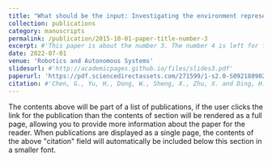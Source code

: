 ```yaml
---
title: "What should be the input: Investigating the environment representations in sim-to-real transfer for navigation tasks"
collection: publications
category: manuscripts
permalink: /publication/2015-10-01-paper-title-number-3
excerpt: #'This paper is about the number 3. The number 4 is left for future work.'
date: 2022-07-01
venue: 'Robotics and Autonomous Systems'
slidesurl: #'http://academicpages.github.io/files/slides3.pdf'
paperurl: 'https://pdf.sciencedirectassets.com/271599/1-s2.0-S0921889022X00055/1-s2.0-S0921889022000409/main.pdf?X-Amz-Security-Token=IQoJb3JpZ2luX2VjEFYaCXVzLWVhc3QtMSJIMEYCIQCQcH4eNhm8EmnrxC19KuvCS69thsdiNjW2DLjoQJB0ZQIhAN2vq2jwx%2Bpz56QQyJq0naB9YVwY7TaG2Z3sEFJbew6iKrMFCE8QBRoMMDU5MDAzNTQ2ODY1IgxDIkR3V9jG1N6nMksqkAV4OVzg1OyUM5fXDvi6WyBMUTYqwErcHarPjWYFnsuRgUIao%2BguHUIMkcxeS7eUpCHUVEOwm%2F9jfsfaAwAl0V5%2B0Hbd9r9BT5Xeec0oQ8rDrb5kZML%2FzKLGOa6LIK9a%2F%2BgMNb9GxAprFNuVIGNd2v9XtUE4IGvg37jZoyA3ImAYECqii0OZ6sd48fBaxpMu%2BJYKbS%2FB1NnLO9hdn1%2BmOtJod3iJw4PzCGd6v%2F%2FfWWlbmubJUx%2FGuOX3MgdR2lkzDffOcuXomgVJMRAiVb32m9v06fkla4iS%2FIbO0zBIbi16YUt%2BYEfu%2Bp4aa%2BNTiBQEjAZdd1aJeHY21v2HG5SHjYwICBt1BsEry%2FtaYwwx5kqmSTAe%2BsLsnEZve%2BG81BhTxgSCrlbqqSxZF0IlbGcv1drBm6uhlN1J%2BJrSsg0KDTixH34vhI7lahV5QdquRpoOuOKbg6N35hOoKjRgpLpYNntMEZqe7ozeE5QxuNCCI3h8dOnNVCxFes3Wtsg%2Fy9ZPNO1AVpKfwD%2FzDMF4p%2Bn9tmuX6kVK5iFGlCSuRacOpDdytMXof7G4hYX5k7E44y%2FlQHRKAXQEfz7IYfJPm0%2BU4WGRnx5kKp413y2%2F3T9YG6GKLVAh1F4%2Bqy7sSfIqawG0KXqVIJ0U3kNuB0KF8TX3FI0qePF2DUm3zHCUVlgeMMeCAbhJcKrgtLX98u42xsEOiw%2BcjVlng39Rp%2FA23vmxZW5za5%2B3c6GrJK8uObzlpkgiw%2F%2B%2F8AJMaMp9KPvULEO0q3EJt%2Fc6Rc5o%2FipdWZieTP1zCMS6Sv6lkn3dEay%2BQp5MxpfxHglQZMMIPfgvl4n%2F8NmRGlYLRjFJr8N1YD%2FROaDJDitNJnVN4Dl1%2B7ob97%2Bm1zCM86W8BjqwAaIm1Czdi8YuBUyve9hA8KlDzQevj%2F8%2BQu2hafWRsIkHMiB3q%2ByFvUH586jvrlkKamiT3ozB0gznc83vECRdwPFgJNyLWWFjnbCaKENVqv9e5LhQWTjUYN%2FyDnRdnkeD854DxoD4TUuxZQmMK4H3lb0yV%2BSX6aKl5j6xxXRtgGc5Il%2FuZ2eEiF%2F68CzrDtkoqy7vLumpY%2BWv44hCJuTWFCv3KrAFsFz6fPeDt6MBlgnQ&X-Amz-Algorithm=AWS4-HMAC-SHA256&X-Amz-Date=20250116T220720Z&X-Amz-SignedHeaders=host&X-Amz-Expires=300&X-Amz-Credential=ASIAQ3PHCVTY4ILQXNBT%2F20250116%2Fus-east-1%2Fs3%2Faws4_request&X-Amz-Signature=4add97065b86713c241323bae97c3a5a85343518fe3ff06155c6c0ba41de6cd1&hash=37101355e1036a14bc0ca3178d084f1c6d1944e4b5c65eb3a2ef49e092fa6606&host=68042c943591013ac2b2430a89b270f6af2c76d8dfd086a07176afe7c76c2c61&pii=S0921889022000409&tid=spdf-27c28746-119b-4a30-9c50-fd3a838ad3d2&sid=3f5012072327e9457b7ad1277003e6daafffgxrqa&type=client&tsoh=d3d3LnNjaWVuY2VkaXJlY3QuY29t&ua=0f15585f535555010556&rr=90316af70e4a1fe5&cc=us'
citation: #'Chen, G., Yu, H., Dong, W., Sheng, X., Zhu, X. and Ding, H., 2022. What should be the input: Investigating the environment representations in sim-to-real transfer for navigation tasks. Robotics and Autonomous Systems, 153, p.104081.'
---
```


The contents above will be part of a list of publications, if the user clicks the link for the publication than the contents of section will be rendered as a full page, allowing you to provide more information about the paper for the reader. When publications are displayed as a single page, the contents of the above "citation" field will automatically be included below this section in a smaller font.